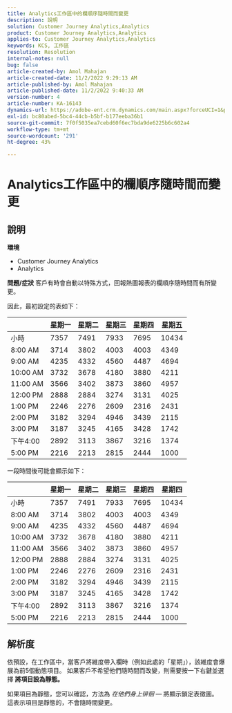 ```yaml
---
title: Analytics工作區中的欄順序隨時間而變更
description: 說明
solution: Customer Journey Analytics,Analytics
product: Customer Journey Analytics,Analytics
applies-to: Customer Journey Analytics,Analytics
keywords: KCS, 工作區
resolution: Resolution
internal-notes: null
bug: false
article-created-by: Amol Mahajan
article-created-date: 11/2/2022 9:29:13 AM
article-published-by: Amol Mahajan
article-published-date: 11/2/2022 9:40:33 AM
version-number: 4
article-number: KA-16143
dynamics-url: https://adobe-ent.crm.dynamics.com/main.aspx?forceUCI=1&pagetype=entityrecord&etn=knowledgearticle&id=7eca03cc-905a-ed11-9561-6045bd006a22
exl-id: bc80abed-5bc4-44cb-b5bf-b177eeba36b1
source-git-commit: 7f0f5035ea7cebd60f6ec7bda9de6225b6c602a4
workflow-type: tm+mt
source-wordcount: '291'
ht-degree: 43%

---
```


# Analytics工作區中的欄順序隨時間而變更

## 說明

<b>環境</b>
- Customer Journey Analytics
- Analytics



<b>問題/症狀</b>
客戶有時會自動以特殊方式，回報熱圖報表的欄順序隨時間而有所變更。

因此，最初設定的表如下：


|   | 星期一 | 星期二 | 星期三 | 星期四 | 星期五 |
| --- | --- | --- | --- | --- | --- |
| 小時 | 7357 | 7491 | 7933 | 7695 | 10434 |
| 8:00 AM | 3714 | 3802 | 4003 | 4003 | 4349 |
| 9:00 AM | 4235 | 4332 | 4560 | 4487 | 4694 |
| 10:00 AM | 3732 | 3678 | 4180 | 3880 | 4211 |
| 11:00 AM | 3566 | 3402 | 3873 | 3860 | 4957 |
| 12:00 PM | 2888 | 2884 | 3274 | 3131 | 4025 |
| 1:00 PM | 2246 | 2276 | 2609 | 2316 | 2431 |
| 2:00 PM | 3182 | 3294 | 4946 | 3439 | 2115 |
| 3:00 PM | 3187 | 3245 | 4165 | 3428 | 1742 |
| 下午4:00 | 2892 | 3113 | 3867 | 3216 | 1374 |
| 5:00 PM | 2216 | 2213 | 2815 | 2444 | 1000 |


一段時間後可能會顯示如下：


|   | 星期一 | 星期二 | 星期三 | 星期四 | 星期四 |
| --- | --- | --- | --- | --- | --- |
| 小時 | 7357 | 7491 | 7933 | 7695 | 10434 |
| 8:00 AM | 3714 | 3802 | 4003 | 4003 | 4349 |
| 9:00 AM | 4235 | 4332 | 4560 | 4487 | 4694 |
| 10:00 AM | 3732 | 3678 | 4180 | 3880 | 4211 |
| 11:00 AM | 3566 | 3402 | 3873 | 3860 | 4957 |
| 12:00 PM | 2888 | 2884 | 3274 | 3131 | 4025 |
| 1:00 PM | 2246 | 2276 | 2609 | 2316 | 2431 |
| 2:00 PM | 3182 | 3294 | 4946 | 3439 | 2115 |
| 3:00 PM | 3187 | 3245 | 4165 | 3428 | 1742 |
| 下午4:00 | 2892 | 3113 | 3867 | 3216 | 1374 |
| 5:00 PM | 2216 | 2213 | 2815 | 2444 | 1000 |



## 解析度


依預設，在工作區中，當客戶將維度帶入欄時（例如此處的「星期」），該維度會爆展為前5個動態項目。 如果客戶不希望他們隨時間而改變，則需要按一下右鍵並選擇 <b>將項目設為靜態。</b>

如果項目為靜態，您可以確認，方法為 *在他們身上徘徊*  — 將顯示鎖定表徵圖。 這表示項目是靜態的，不會隨時間變更。
